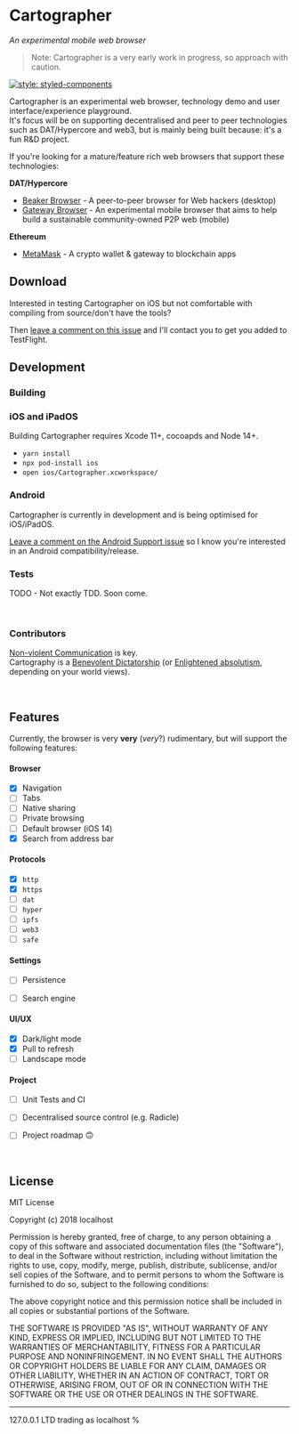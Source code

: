 # Cartographer
_An experimental mobile web browser_

> Note: Cartographer is a very early work in progress, so approach with caution.

[![style: styled-components](https://img.shields.io/badge/style-%F0%9F%92%85%20styled--components-orange.svg?colorB=daa357&colorA=db748e)](https://github.com/styled-components/styled-components)

Cartographer is an experimental web browser, technology demo and user interface/experience playground.  
It's focus will be on supporting decentralised and peer to peer technologies such as DAT/Hypercore and web3, but is mainly being built because: it's a fun R&D project.

If you're looking for a mature/feature rich web browsers that support these technologies:

**DAT/Hypercore**

* [Beaker Browser](https://beakerbrowser.com/) - A peer-to-peer browser for Web hackers (desktop)
* [Gateway Browser](https://twitter.com/GatewayBrowser) - An experimental mobile browser that aims to help build a sustainable community-owned P2P web (mobile)

**Ethereum**

- [MetaMask](https://metamask.io/) - A crypto wallet & gateway to blockchain apps



## Download

Interested in testing Cartographer on iOS but not comfortable with compiling from source/don't have the tools?  

Then [leave a comment on this issue](https://github.com/localhost-international/cartographer/issues/2) and I'll contact you to get you added to TestFlight.  


## Development

### Building

### iOS and iPadOS

Building Cartographer requires Xcode 11+, cocoapds and Node 14+.

* `yarn install`
* `npx pod-install ios`
* `open ios/Cartographer.xcworkspace/`

### Android 

Cartographer is currently in development and is being optimised for iOS/iPadOS.  

[Leave a comment on the Android Support issue](https://github.com/localhost-international/cartographer/issues/1) so I know you're interested in an Android compatibility/release.


### Tests 

TODO - Not exactly TDD. Soon come.

&nbsp;


### Contributors

[Non-violent Communication](https://www.cnvc.org/learn-nvc/what-is-nvc) is key.  
Cartography is a [Benevolent Dictatorship](https://en.wikipedia.org/wiki/Benevolent_dictator_for_life) (or [Enlightened absolutism](https://en.wikipedia.org/wiki/Enlightened_absolutism), depending on your world views). 

&nbsp;



## Features

Currently, the browser is very **very** (*very*?) rudimentary, but will support the following features:

#### Browser  

- [x] Navigation
- [ ] Tabs
- [ ] Native sharing
- [ ] Private browsing
- [ ] Default browser (iOS 14)
- [x] Search from address bar

#### Protocols

- [x] `http`
- [x] `https`
- [ ] `dat`
- [ ] `hyper`
- [ ] `ipfs`
- [ ] `web3`
- [ ] `safe`

#### Settings

- [ ] Persistence
- [ ] Search engine


#### UI/UX

- [x] Dark/light mode
- [x] Pull to refresh
- [ ] Landscape mode

#### Project

- [ ] Unit Tests and CI
- [ ] Decentralised source control (e.g. Radicle)
- [ ] Project roadmap 🙃


&nbsp;


## License

MIT License

Copyright (c) 2018 localhost

Permission is hereby granted, free of charge, to any person obtaining a copy of this software and associated documentation files (the "Software"), to deal in the Software without restriction, including without limitation the rights to use, copy, modify, merge, publish, distribute, sublicense, and/or sell copies of the Software, and to permit persons to whom the Software is furnished to do so, subject to the following conditions:

The above copyright notice and this permission notice shall be included in all copies or substantial portions of the Software.

THE SOFTWARE IS PROVIDED "AS IS", WITHOUT WARRANTY OF ANY KIND, EXPRESS OR IMPLIED, INCLUDING BUT NOT LIMITED TO THE WARRANTIES OF MERCHANTABILITY, FITNESS FOR A PARTICULAR PURPOSE AND NONINFRINGEMENT. IN NO EVENT SHALL THE AUTHORS OR COPYRIGHT HOLDERS BE LIABLE FOR ANY CLAIM, DAMAGES OR OTHER LIABILITY, WHETHER IN AN ACTION OF CONTRACT, TORT OR OTHERWISE, ARISING FROM, OUT OF OR IN CONNECTION WITH THE SOFTWARE OR THE USE OR OTHER DEALINGS IN THE SOFTWARE.

---

127.0.0.1 LTD trading as localhost %